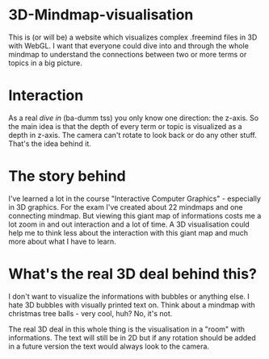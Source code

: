 # 3D-Mindmap-visualisation
This is (or will be) a website which visualizes complex .freemind files in 3D with WebGL. I want that everyone could dive into and through the whole mindmap to understand the connections between two or more terms or topics in a big picture.

# Interaction
As a real *dive in* (ba-dumm tss) you only know one direction: the z-axis. So the main idea is that the depth of every term or topic is visualized as a depth in z-axis. The camera can't rotate to look back or do any other stuff. That's the idea behind it. 


# The story behind
I've learned a lot in the course "Interactive Computer Graphics" - especially in 3D graphics. For the exam I've created about 22 mindmaps and one connecting mindmap. But viewing this giant map of informations costs me a lot zoom in and out interaction and a lot of time. 
A 3D visualisation could help me to think less about the interaction with this giant map and much more about what I have to learn.

# What's the real 3D deal behind this?
I don't want to visualize the informations with bubbles or anything else. I hate 3D bubbles with visually printed text on. Think about a mindmap with christmas tree balls - very cool, huh? No, it's not.

The real 3D deal in this whole thing is the visualisation in a "room" with informations. The text will still be in 2D but if any rotation should be added in a future version the text would always look to the camera. 
